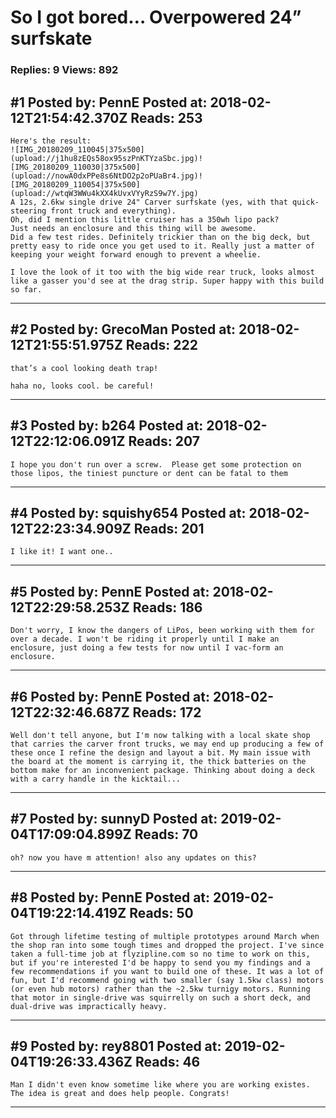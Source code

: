 # So I got bored&hellip; Overpowered 24&rdquo; surfskate

### Replies: 9 Views: 892

## \#1 Posted by: PennE Posted at: 2018-02-12T21:54:42.370Z Reads: 253

```
Here's the result:
![IMG_20180209_110045|375x500](upload://j1hu8zEQs58ox95szPnKTYzaSbc.jpg)![IMG_20180209_110030|375x500](upload://nowA0dxPPe8s6NtDO2p2oPUaBr4.jpg)![IMG_20180209_110054|375x500](upload://wtqW3WWu4kXX4kUvxVYyRzS9w7Y.jpg)
A 12s, 2.6kw single drive 24" Carver surfskate (yes, with that quick-steering front truck and everything).
Oh, did I mention this little cruiser has a 350wh lipo pack?
Just needs an enclosure and this thing will be awesome.
Did a few test rides. Definitely trickier than on the big deck, but pretty easy to ride once you get used to it. Really just a matter of keeping your weight forward enough to prevent a wheelie.

I love the look of it too with the big wide rear truck, looks almost like a gasser you'd see at the drag strip. Super happy with this build so far.
```

---
## \#2 Posted by: GrecoMan Posted at: 2018-02-12T21:55:51.975Z Reads: 222

```
that’s a cool looking death trap!

haha no, looks cool. be careful!
```

---
## \#3 Posted by: b264 Posted at: 2018-02-12T22:12:06.091Z Reads: 207

```
I hope you don't run over a screw.  Please get some protection on those lipos, the tiniest puncture or dent can be fatal to them
```

---
## \#4 Posted by: squishy654 Posted at: 2018-02-12T22:23:34.909Z Reads: 201

```
I like it! I want one..
```

---
## \#5 Posted by: PennE Posted at: 2018-02-12T22:29:58.253Z Reads: 186

```
Don't worry, I know the dangers of LiPos, been working with them for over a decade. I won't be riding it properly until I make an enclosure, just doing a few tests for now until I vac-form an enclosure.
```

---
## \#6 Posted by: PennE Posted at: 2018-02-12T22:32:46.687Z Reads: 172

```
Well don't tell anyone, but I'm now talking with a local skate shop that carries the carver front trucks, we may end up producing a few of these once I refine the design and layout a bit. My main issue with the board at the moment is carrying it, the thick batteries on the bottom make for an inconvenient package. Thinking about doing a deck with a carry handle in the kicktail...
```

---
## \#7 Posted by: sunnyD Posted at: 2019-02-04T17:09:04.899Z Reads: 70

```
oh? now you have m attention! also any updates on this?
```

---
## \#8 Posted by: PennE Posted at: 2019-02-04T19:22:14.419Z Reads: 50

```
Got through lifetime testing of multiple prototypes around March when the shop ran into some tough times and dropped the project. I've since taken a full-time job at flyzipline.com so no time to work on this, but if you're interested I'd be happy to send you my findings and a few recommendations if you want to build one of these. It was a lot of fun, but I'd recommend going with two smaller (say 1.5kw class) motors (or even hub motors) rather than the ~2.5kw turnigy motors. Running that motor in single-drive was squirrelly on such a short deck, and dual-drive was impractically heavy.
```

---
## \#9 Posted by: rey8801 Posted at: 2019-02-04T19:26:33.436Z Reads: 46

```
Man I didn't even know sometime like where you are working existes. The idea is great and does help people. Congrats!
```

---
